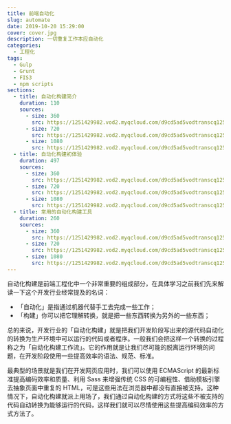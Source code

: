 ```yaml
---
title: 前端自动化
slug: automate
date: 2019-10-20 15:29:00
cover: cover.jpg
description: 一切重复工作本应自动化
categories:
  - 工程化
tags:
  - Gulp
  - Grunt
  - FIS3
  - npm scripts
sections:
  - title: 自动化构建简介
    duration: 110
    sources:
      - size: 360
        src: https://1251429982.vod2.myqcloud.com/d9cd5ad5vodtranscq1251429982/ef8dadf65285890793846028274/v.f20.mp4
      - size: 720
        src: https://1251429982.vod2.myqcloud.com/d9cd5ad5vodtranscq1251429982/ef8dadf65285890793846028274/v.f30.mp4
      - size: 1080
        src: https://1251429982.vod2.myqcloud.com/d9cd5ad5vodtranscq1251429982/ef8dadf65285890793846028274/v.f40.mp4
  - title: 自动化构建初体验
    duration: 497
    sources:
      - size: 360
        src: https://1251429982.vod2.myqcloud.com/d9cd5ad5vodtranscq1251429982/5ab00ff65285890793844288052/v.f20.mp4
      - size: 720
        src: https://1251429982.vod2.myqcloud.com/d9cd5ad5vodtranscq1251429982/5ab00ff65285890793844288052/v.f30.mp4
      - size: 1080
        src: https://1251429982.vod2.myqcloud.com/d9cd5ad5vodtranscq1251429982/5ab00ff65285890793844288052/v.f40.mp4
  - title: 常用的自动化构建工具
    duration: 260
    sources:
      - size: 360
        src: https://1251429982.vod2.myqcloud.com/d9cd5ad5vodtranscq1251429982/0fc07cec5285890793843344500/v.f20.mp4
      - size: 720
        src: https://1251429982.vod2.myqcloud.com/d9cd5ad5vodtranscq1251429982/0fc07cec5285890793843344500/v.f30.mp4
      - size: 1080
        src: https://1251429982.vod2.myqcloud.com/d9cd5ad5vodtranscq1251429982/0fc07cec5285890793843344500/v.f40.mp4
---
```


自动化构建是前端工程化中一个非常重要的组成部分，在具体学习之前我们先来解读一下这个开发行业经常提及的名词：

- 「自动化」是指通过机器代替手工去完成一些工作；
- 「构建」你可以把它理解转换，就是把一些东西转换为另外的一些东西；

总的来说，开发行业的「自动化构建」就是把我们开发阶段写出来的源代码自动化的转换为生产环境中可以运行的代码或者程序。一般我们会把这样一个转换的过程称之为「自动化构建工作流」。它的作用就是让我们尽可能的脱离运行环境的问题，在开发阶段使用一些提高效率的语法、规范、标准。

最典型的场景就是我们在开发网页应用时，我们可以使用 ECMAScript 的最新标准提高编码效率和质量、利用 Sass 来增强传统 CSS 的可编程性、借助模板引擎去抽象页面中重复的 HTML，可是这些用法在浏览器中都没有直接被支持。这种情况下，自动化构建就派上用场了，我们通过自动化构建的方式将这些不被支持的代码自动转换为能够运行的代码，这样我们就可以尽情使用这些提高编码效率的方式方法了。
